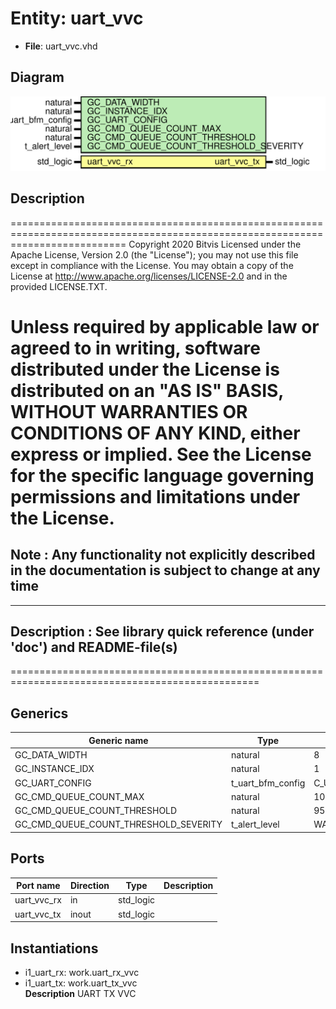 # Entity: uart_vvc

- **File**: uart_vvc.vhd
## Diagram

![Diagram](uart_vvc.svg "Diagram")
## Description

================================================================================================================================
 Copyright 2020 Bitvis
 Licensed under the Apache License, Version 2.0 (the "License"); you may not use this file except in compliance with the License.
 You may obtain a copy of the License at http://www.apache.org/licenses/LICENSE-2.0 and in the provided LICENSE.TXT.

 Unless required by applicable law or agreed to in writing, software distributed under the License is distributed on
 an "AS IS" BASIS, WITHOUT WARRANTIES OR CONDITIONS OF ANY KIND, either express or implied.
 See the License for the specific language governing permissions and limitations under the License.
================================================================================================================================
 Note : Any functionality not explicitly described in the documentation is subject to change at any time
--------------------------------------------------------------------------------------------------------------------------------
----------------------------------------------------------------------------------------
 Description   : See library quick reference (under 'doc') and README-file(s)
----------------------------------------------------------------------------------------
=================================================================================================
## Generics

| Generic name                          | Type              | Value                     | Description |
| ------------------------------------- | ----------------- | ------------------------- | ----------- |
| GC_DATA_WIDTH                         | natural           | 8                         |             |
| GC_INSTANCE_IDX                       | natural           | 1                         |             |
| GC_UART_CONFIG                        | t_uart_bfm_config | C_UART_BFM_CONFIG_DEFAULT |             |
| GC_CMD_QUEUE_COUNT_MAX                | natural           | 1000                      |             |
| GC_CMD_QUEUE_COUNT_THRESHOLD          | natural           | 950                       |             |
| GC_CMD_QUEUE_COUNT_THRESHOLD_SEVERITY | t_alert_level     | WARNING                   |             |
## Ports

| Port name   | Direction | Type      | Description |
| ----------- | --------- | --------- | ----------- |
| uart_vvc_rx | in        | std_logic |             |
| uart_vvc_tx | inout     | std_logic |             |
## Instantiations

- i1_uart_rx: work.uart_rx_vvc
- i1_uart_tx: work.uart_tx_vvc
</br>**Description**
 UART TX VVC

